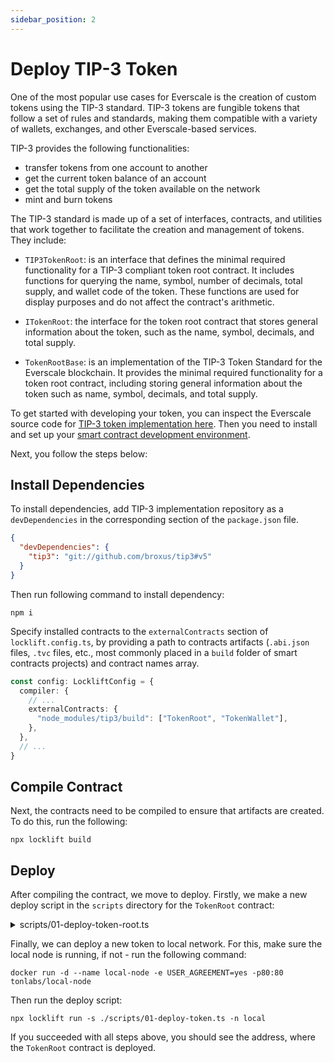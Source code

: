 ```yaml
---
sidebar_position: 2
---
```


# Deploy TIP-3 Token

One of the most popular use cases for Everscale is the creation of custom tokens using the TIP-3 standard. TIP-3 tokens are fungible tokens that follow a set of rules and standards, making them compatible with a variety of wallets, exchanges, and other Everscale-based services. 
  
TIP-3 provides the following functionalities:
- transfer tokens from one account to another
- get the current token balance of an account
- get the total supply of the token available on the network
- mint and burn tokens

The TIP-3 standard is made up of a set of interfaces, contracts, and utilities that work together to facilitate the creation and management of tokens. They include:

- `TIP3TokenRoot`: is an interface that defines the minimal required functionality for a TIP-3 compliant token root contract. It includes functions for querying the name, symbol, number of decimals, total supply, and wallet code of the token. These functions are used for display purposes and do not affect the contract's arithmetic.

- `ITokenRoot`: the interface for the token root contract that stores general information about the token, such as the name, symbol, decimals, and total supply.

- `TokenRootBase`: is an implementation of the TIP-3 Token Standard for the Everscale blockchain. It provides the minimal required functionality for a token root contract, including storing general information about the token such as name, symbol, decimals, and total supply.

To get started with developing your token, you can inspect the Everscale source code for [TIP-3 token implementation here](https://github.com/broxus/tip3). Then you need to install and set up your [smart contract development environment](environment-setup.md). 

Next, you follow the steps below:

## Install Dependencies

To install dependencies, add TIP-3 implementation repository as a `devDependencies` in the corresponding section of the `package.json` file.

```json
{
  "devDependencies": {
    "tip3": "git://github.com/broxus/tip3#v5"
  }
}
```

Then run following command to install dependency:

```shell
npm i
```

Specify installed contracts to the `externalContracts` section of `locklift.config.ts`, by providing a path to contracts artifacts (`.abi.json` files, `.tvc` files, etc., most commonly placed in a `build` folder of smart contracts projects) and contract names array.

```typescript
const config: LockliftConfig = {
  compiler: {
    // ...
    externalContracts: {
      "node_modules/tip3/build": ["TokenRoot", "TokenWallet"],
    },
  },
  // ...  
}
```

## Compile Contract

Next, the contracts need to be compiled to ensure that artifacts are created. To do this, run the following:

```shell
npx locklift build
```

## Deploy

After compiling the contract, we move to deploy. Firstly, we make a new deploy script in the `scripts` directory for the `TokenRoot` contract:

<details>
    <summary>scripts/01-deploy-token-root.ts</summary>

```typescript
import { Address, getRandomNonce, toNano, zeroAddress } from "locklift"
import BigNumber from "bignumber.js"
async function main() {
  const signer = (await locklift.keystore.getSigner("0"))!
  // Address of initial token supply recipient (write your own)
  const initialSupplyTo   = new Address("0:7542...")
  // Address of token owner (write your own)
  const rootOwner         = new Address("0:7542...")
  // Name of the token
  const name              = "First Everscale Token"
  // Symbol of the token
  const symbol            = "FET"
  // How many token will be issued instantly after deploy
  const initialSupply     = 0
  // The number of decimals the token uses
  const decimals          = 18
  // If true, disables token minting
  const disableMint       = false
  // If true, disables token burning by root
  const disableBurnByRoot = false
  // If true, pauses token burning
  const pauseBurn         = false
  
  /*
  Returns compilation artifacts based on the .sol file name
  or name from value config.externalContracts[pathToLib].
  */
  const TokenWallet = locklift.factory.getContractArtifacts("TokenWallet")

  /*
  Deploy the TIP-3 Token Root contract.
  @params deployWalletValue: Along with the deployment of the root token,
  the wallet will be automatically deployed to the owner.
  This is the amount of EVERs that will be sent to the wallet.
  */
  const { contract: tokenRoot } = await locklift.factory.deployContract({
    contract: "TokenRoot",
    publicKey: signer.publicKey,
    initParams: {
    // this field should be zero address if deploying with public key (see source code)
      deployer_: zeroAddress, 
      randomNonce_: getRandomNonce(),
      rootOwner_: rootOwner,
      name_: name,
      symbol_: symbol,
      decimals_: decimals,
      walletCode_: TokenWallet.code,
    },
    constructorParams: {
      initialSupplyTo: initialSupplyTo,
      initialSupply: new BigNumber(initialSupply).shiftedBy(decimals).toFixed(),
      deployWalletValue: toNano(1),
      mintDisabled: disableMint,
      burnByRootDisabled: disableBurnByRoot,
      burnPaused: pauseBurn,
      remainingGasTo: zeroAddress,
    },
    value: toNano(5),
  });
  console.log(${name}: ${tokenRoot.address})
}

main()
  .then(() => process.exit(0))
  .catch(e => {
    console.log(e)
    process.exit(1)
  });
```
</details>

Finally, we can deploy a new token to local network. For this, make sure the local node is running, if not - run the following command:

```shell
docker run -d --name local-node -e USER_AGREEMENT=yes -p80:80 tonlabs/local-node
```

Then run the deploy script:

```shell
npx locklift run -s ./scripts/01-deploy-token.ts -n local
```

If you succeeded with all steps above, you should see the address, where the `TokenRoot` contract is deployed.